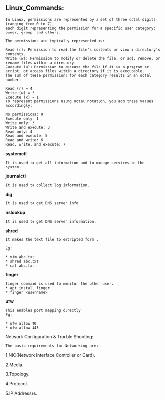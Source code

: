 ## Linux_Commands:
```
In Linux, permissions are represented by a set of three octal digits (ranging from 0 to 7),
each digit representing the permission for a specific user category: owner, group, and others.

The permissions are typically represented as:

Read (r): Permission to read the file's contents or view a directory's contents.
Write (w): Permission to modify or delete the file, or add, remove, or rename files within a directory.
Execute (x): Permission to execute the file if it is a program or script, or access files within a directory if it is executable.
The sum of these permissions for each category results in an octal number:

Read (r) = 4
Write (w) = 2
Execute (x) = 1
To represent permissions using octal notation, you add these values accordingly:

No permissions: 0
Execute only: 1
Write only: 2
Write and execute: 3
Read only: 4
Read and execute: 5
Read and write: 6
Read, write, and execute: 7
```
**systemctl**
```
It is used to get all information and to manage services in the system.
```
**journalctl**
```
It is used to collect log information.
```
**dig**
```
It is used to get DNS server info
```
**nslookup**
```
It is used to get DNS server information.
```
**shred**
```
It makes the text file to entripted form .

Eg:

* vim abc.txt
* shred abc.txt
* cat abc.txt
```
**finger**
```
finger command is used to monitor the other user.
* apt install finger
* finger <username>
```
**ufw**
```
This enables port mapping directly
Eg:

* ufw allow 80
* ufw allow 443
```

Network Configuration & Trouble Shooting:
```
The basic requirements for Networking are:
```
1.NIC(Network Interface Controller or Card).

2.Media.

3.Topology.

4.Protocol.

5.IP Addresses.
```

